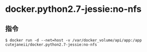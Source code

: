 # docker.python2.7-jessie:no-nfs

## 指令

<pre><code>$ docker run -d --net=host -v /var/docker_volume/api/app:/app cutejaneii/docker.python2.7-jessie:no-nfs</code></pre>
